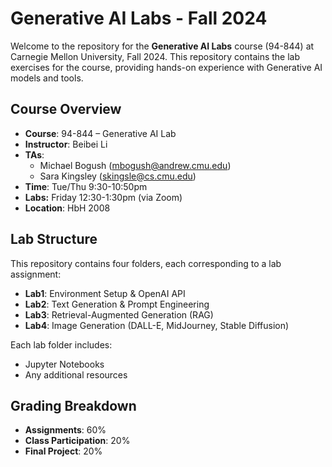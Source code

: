 # Generative AI Labs - Fall 2024

Welcome to the repository for the **Generative AI Labs** course (94-844) at Carnegie Mellon University, Fall 2024. This repository contains the lab exercises for the course, providing hands-on experience with Generative AI models and tools.

## Course Overview

- **Course**: 94-844 – Generative AI Lab
- **Instructor**: Beibei Li
- **TAs**: 
  - Michael Bogush (mbogush@andrew.cmu.edu)
  - Sara Kingsley (skingsle@cs.cmu.edu)
- **Time**: Tue/Thu 9:30-10:50pm
- **Labs:** Friday 12:30-1:30pm (via Zoom)
- **Location**: HbH 2008


## Lab Structure

This repository contains four folders, each corresponding to a lab assignment:
- **Lab1**: Environment Setup & OpenAI API
- **Lab2**: Text Generation & Prompt Engineering
- **Lab3**: Retrieval-Augmented Generation (RAG)
- **Lab4**: Image Generation (DALL-E, MidJourney, Stable Diffusion)

Each lab folder includes:
- Jupyter Notebooks
- Any additional resources

## Grading Breakdown

- **Assignments**: 60%
- **Class Participation**: 20%
- **Final Project**: 20%

